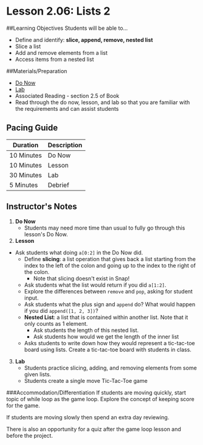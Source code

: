 # Lesson 2.06: Lists 2

##Learning Objectives
Students will be able to... 

* Define and identify: **slice, append, remove, nested list**
* Slice a list
* Add and remove elements from a list
* Access items from a nested list

##Materials/Preparation
* [Do Now]
* [Lab]
* Associated Reading - section 2.5 of Book
* Read through the do now, lesson, and lab so that you are familiar with the requirements and can assist students

## Pacing Guide
| **Duration**   | **Description** |
| ---------- | ----------- |
| 10 Minutes  | Do Now      |
| 10 Minutes | Lesson      |
| 30 Minutes | Lab         |
| 5 Minutes | Debrief  |

## Instructor's Notes
1. **Do Now**
    * Students may need more time than usual to fully go through this lesson's Do Now.
2. **Lesson**
  * Ask students what doing `a[0:2]` in the Do Now did.
    * Define **slicing**: a list operation that gives back a list starting from the index to the left of the colon and going up to the index to the right of the colon. 
        * Note that slicing doesn't exist in Snap!
    * Ask students what the list would return if you did `a[1:2]`.
    * Explore the differences between `remove` and `pop`, asking for student input. 
    * Ask students what the plus sign and `append` do? What would happen if you did `append([1, 2, 3])`?
    * **Nested List**: a list that is contained within another list. Note that it only counts as 1 element.
        * Ask students the length of this nested list.
        * Ask students how would we get the length of the inner list
    * Asks students to write down how they would represent a tic-tac-toe board using lists. Create a tic-tac-toe board with students in class. 
3. **Lab**
    * Students practice slicing, adding, and removing elements from some given lists. 
    * Students create a single move Tic-Tac-Toe game

###Accommodation/Differentiation
If students are moving quickly, start topic of while loop as the game loop. Explore the concept of keeping score for the game.

If students are moving slowly then spend an extra day reviewing. 

There is also an opportunity for a quiz after the game loop lesson and before the project. 
  

[Do Now]:do_now.md
[Lab]:lab.md
